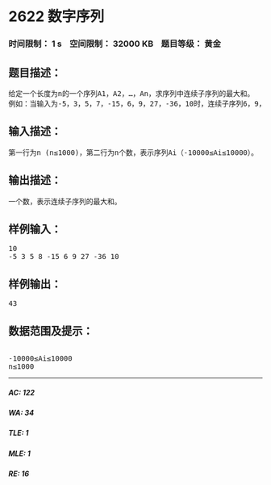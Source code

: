 # 2622 数字序列   
### 时间限制： 1 s&nbsp;&nbsp;&nbsp;&nbsp;空间限制： 32000 KB&nbsp;&nbsp;&nbsp;&nbsp;题目等级： 黄金  
## 题目描述：  

<pre>
给定一个长度为n的一个序列A1，A2，…，An，求序列中连续子序列的最大和。
例如：当输入为-5，3，5，7，-15，6，9，27，-36，10时，连续子序列6，9，27的和为42是最大值；而当序列变成-5，3，5，8，-15，6，9，27，-36，10时，连续子序列3，5，8，-15，6，9，27的和为43是最大值。
</pre>
  
  
## 输入描述：  

<pre>
第一行为n (n≤1000)，第二行为n个数，表示序列Ai（-10000≤Ai≤10000）。
</pre>
  
  
## 输出描述：  

<pre>
一个数，表示连续子序列的最大和。
</pre>
  
  
## 样例输入：  

<pre>
10
-5 3 5 8 -15 6 9 27 -36 10
</pre>
  
  
## 样例输出：  

<pre>
43
</pre>
  
  
## 数据范围及提示：  

<pre>

-10000≤Ai≤10000
n≤1000
</pre>
  
  
***  

##### AC: 122  
##### WA: 34  
##### TLE: 1  
##### MLE: 1  
##### RE: 16  
